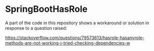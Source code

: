# SpringBootHasRole

A part of the code in this repository shows a workaround or solution in response to a question raised:

https://stackoverflow.com/questions/79573613/hasrole-hasanyrole-methods-are-not-working-i-tried-checking-dependencies-w
